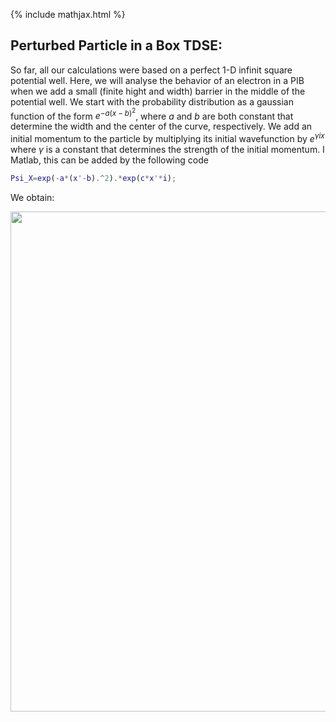 {% include mathjax.html %}


## Perturbed Particle in a Box TDSE:

So far, all our calculations were based on a perfect 1-D infinit square potential well. Here, we will analyse the behavior of an electron in a PIB when we add a small (finite hight and width) barrier in the middle of the potential well. We start with the probability distribution as a gaussian function of the form $e^{-a(x-b)^2}$, where $a$ and $b$ are both constant that determine the width and the center of the curve, respectively. We add an initial momentum to the particle by multiplying its initial wavefunction by $e^{\gamma ix}$ where $\gamma$ is a constant that determines the strength of the initial momentum. I Matlab, this can be added by the following code

```Matlab
Psi_X=exp(-a*(x'-b).^2).*exp(c*x'*i);

```
We obtain:

<p align="center"> <img src="https://user-images.githubusercontent.com/35305574/36706076-338a610a-1b36-11e8-8ae3-6a15358414b3.gif" width="800"> </p>





